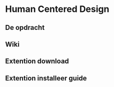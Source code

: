 # Human Centered Design

## De opdracht

## Wiki

## Extention download

## Extention installeer guide